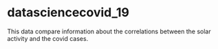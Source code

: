 # datasciencecovid_19
This data compare information about the correlations between the solar activity and the covid cases.
